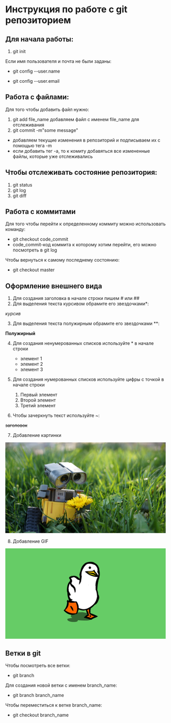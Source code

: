 # Инструкция по работе с git репозиторием

## Для начала работы:
1. git init

Если имя пользователя и почта не были заданы:

- git config --user.name

- git config --user.email 

## Работа с файлами:

Для того чтобы добавить файл нужно:

1. git add file_name
    добавляем файл с именем file_name для отслеживания
2. git commit -m"some message"

* добавляем текущие изменения в репозиторий и подписываем их с помощью тега -m
* если добавить тег -а, то к комиту добавяться все измененные файлы, которые уже отслеживались

## Чтобы отслеживать состояние репозитория:

1. git status
2. git log
3. git diff

## Работа с коммитами

Для того чтобы перейти к определенному коммиту можно использовать команду:

- git checkout code_commit 
- code_commit-код коммита к которому хотим перейти, его можно посмотреть в git log

Чтобы вернуться к самому последнему состоянию:

- git checkout master

## Оформление внешнего вида

1. Для создания заголовка в начале строки пишем # или ##
2. Для выделения текста курсивом обрамите его звездочками*:

 *курсив*
    
3. Для выделения текста полужирным обрамите его звездочками **:
 
**Полужирный** 

4. Для создания ненумерованных списков используйте * в начале строки

   * элемент 1
   * элемент 2
   * элемент 3

5. Для создания нумерованных списков используйте цифры с точкой в начале строки

   1. Первый элемент
   2. Второй элемент
   3. Третий элемент

6. Чтобы зачеркнуть текст используйте ~:

~~заголовок~~

7. Добавление картинки

![walle](wall_e_robot_trava_tsvetok_99198_1920x1080.jpg)

8. Добавление GIF

![duck](duck.gif)

## Ветки в git
Чтобы посмотреть все ветки:

* git branch

Для создания новой ветки с именем branch_name:

* git branch branch_name

Чтобы переместиться к ветке branch_name:

* git checkout branch_name